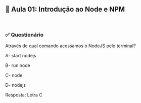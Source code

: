 ## 📝 Aula 01: Introdução ao Node e NPM

<br>

### ✅ Questionário
Através de qual comando acessamos o NodeJS pelo terminal?

A- start nodejs

B- run node

C- node

D- nodejs 

Resposta: Letra C